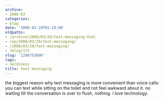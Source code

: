 ```yaml
---
archive:
- 2008-03
categories:
- blog
date: '2008-03-29T01:20:00'
oldpaths:
- /archive/2008/03/29/text-messaging.html
- /wp/2008/03/29/text-messaging/
- /2008/03/29/text-messaging/
- /blog/171
slug: '1206753600'
tags:
- nerdiness
title: text messaging
---
```


the biggest reason why text messaging is more convenient than voice calls:
you can text while sitting on the toilet and not feel awkward about it. no
waiting till the conversation is over to flush, nothing. i love
technology.

